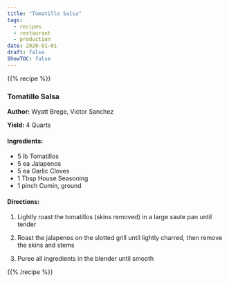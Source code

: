 ```yaml
---
title: "Tomatillo Salsa"
tags:
  - recipes
  - restaurant
  - production
date: 2020-01-01 
draft: false
ShowTOC: false
---
```


{{% recipe %}}

### Tomatillo Salsa

**Author:** Wyatt Brege, Victor Sanchez

**Yield:** 4 Quarts

#### Ingredients:

- 5 lb Tomatillos
- 5 ea Jalapenos
- 5 ea Garlic Cloves
- 1 Tbsp House Seasoning
- 1 pinch Cumin, ground

#### Directions:

1.  Lightly roast the tomatillos (skins removed) in a large saute pan
    until tender

2.  Roast the jalapenos on the slotted grill until lightly charred, then
    remove the skins and stems

3.  Puree all ingredients in the blender until smooth



{{% /recipe %}}
